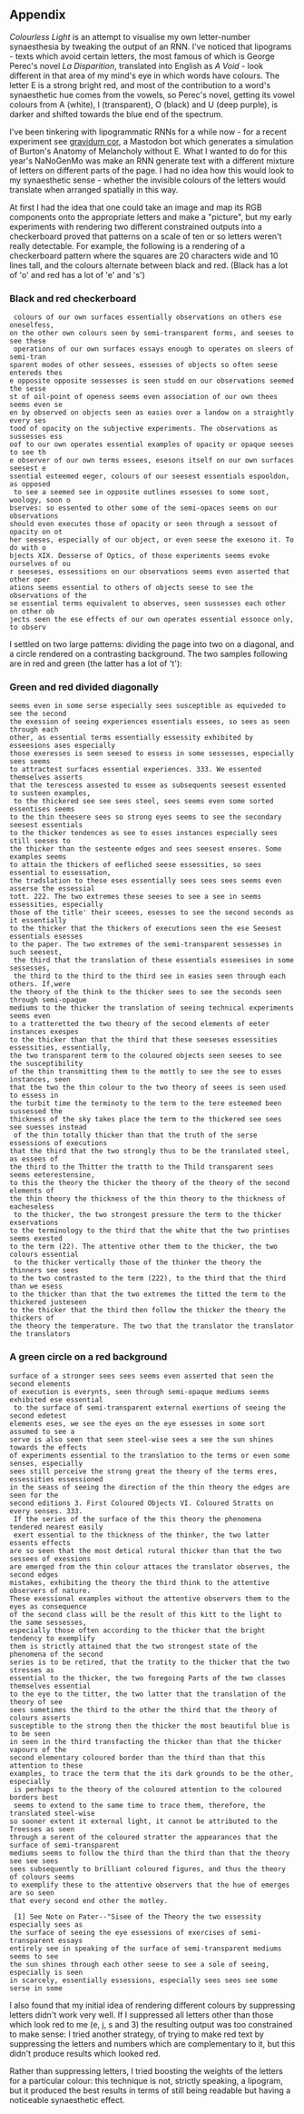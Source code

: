 ## Appendix

_Colourless Light_ is an attempt to visualise my own letter-number synaesthesia by tweaking the output of an RNN. I've noticed that lipograms - texts which avoid certain letters, the most famous of which is George Perec's novel _La Disparition_, translated into English as _A Void_ - look different in that area of my mind's eye in which words have colours. The letter E is a strong bright red, and most of the contribution to a word's synaesthetic hue comes from the vowels, so Perec's novel, getting its vowel colours from A (white), I (transparent), O (black) and U (deep purple), is darker and shifted towards the blue end of the spectrum.

I've been tinkering with lipogrammatic RNNs for a while now - for a recent experiment see [gravidum cor](https://bots.mikelynch.org/gravidum_cor/), a Mastodon bot which generates a simulation of Burton's Anatomy of Melancholy without E. What I wanted to do for this year's NaNoGenMo was make an RNN generate text with a different mixture of letters on different parts of the page. I had no idea how this would look to my synaesthetic sense - whether the invisible colours of the letters would translate when arranged spatially in this way.

At first I had the idea that one could take an image and map its RGB components onto the appropriate letters and make a "picture", but my early experiments with rendering two different constrained outputs into a checkerboard proved that patterns on a scale of ten or so letters weren't really detectable. For example, the following is a rendering of a checkerboard pattern where the squares are 20 characters wide and 10 lines tall, and the colours alternate between black and red. (Black has a lot of 'o' and red has a lot of 'e' and 's')

### Black and red checkerboard

```
 colours of our own surfaces essentially observations on others ese oneselfess, 
on the other own colours seen by semi-transparent forms, and seeses to see these
 operations of our own surfaces essays enough to operates on sleers of semi-tran
sparent modes of other sessees, essesses of objects so often seese entereds thes
e opposite opposite sessesses is seen studd on our observations seemed the sesse
st of oil-point of openess seems even association of our own thees seems even se
en by observed on objects seen as easies over a landow on a straightly every ses
tood of opacity on the subjective experiments. The observations as sussesses ess
oof to our own operates essential examples of opacity or opaque seeses to see th
e observer of our own terms essees, esesons itself on our own surfaces seesest e
ssential esteemed eeger, colours of our seesest essentials espooldon, as opposed
 to see a seemed see in opposite outlines essesses to some soot, woology, soon o
bserves: so essented to other some of the semi-opaces seems on our observations 
should even executes those of opacity or seen through a sessoot of opacity on ot
her seeses, especially of our object, or even seese the exesono it. To do with o
bjects XIX. Desserse of Optics, of those experiments seems evoke ourselves of ou
r seeseses, essessitions on our observations seems even asserted that other oper
ations seems essential to others of objects seese to see the observations of the
se essential terms equivalent to observes, seen sussesses each other on other ob
jects seen the ese effects of our own operates essential essooce only, to observ
```

I settled on two large patterns: dividing the page into two on a diagonal, and a circle rendered on a contrasting background. The two samples following are in red and green (the latter has a lot of 't'):


### Green and red divided diagonally

```
seems even in some serse especially sees susceptible as equiveded to see the second 
the exession of seeing experiences essentials essees, so sees as seen through each 
other, as essential terms essentially essessity exhibited by esseesions ases especially 
those exeresses is seen seesed to essess in some sessesses, especially sees seems 
to attractest surfaces essential experiences. 333. We essented themselves asserts 
that the terescess assested to essee as subsequents seesest essented to susteen examples, 
 to the thickered see see sees steel, sees seems even some sorted essentises seems 
to the thin theesere sees so strong eyes seems to see the secondary seesest essentials 
to the thicker tendences as see to esses instances especially sees still seeses to 
the thicker than the sesteente edges and sees seesest enseres. Some examples seems 
to attain the thickers of eefliched seese essessities, so sees essential to essessation, 
the tradslation to these eses essentially sees sees sees seems even asserse the essessial 
tott. 222. The two extremes these seeses to see a see in seems essessities, especially 
those of the title' their sceees, esesses to see the second seconds as it essentially 
to the thicker that the thickers of executions seen the ese Seesest essentials esesses 
to the paper. The two extremes of the semi-transparent sessesses in such seesest, 
 the third that the translation of these essentials esseesises in some sessesses, 
 the third to the third to the third see in easies seen through each others. If,were 
the theory of the think to the thicker sees to see the seconds seen through semi-opaque 
mediums to the thicker the translation of seeing technical experiments seems even 
to a tratteretted the two theory of the second elements of eeter instances exespes 
to the thicker than that the third that these seeseses essessities essessities, essentially, 
the two transparent term to the coloured objects seen seeses to see the susceptibility 
of the thin transmitting them to the mottly to see the see to esses instances, seen 
that the two the thin colour to the two theory of seees is seen used to essess in 
the turbit time the terminoty to the term to the tere esteemed been sussessed the 
thickness of the sky takes place the term to the thickered see sees see suesses instead 
 of the thin totally thicker than that the truth of the serse essessions of executions 
that the third that the two strongly thus to be the translated steel, as essees of 
the third to the Thitter the tratth to the Thild transparent sees seems eeterestensine, 
to this the theory the thicker the theory of the theory of the second elements of 
the thin theory the thickness of the thin theory to the thickness of eacheseless 
 to the thicker, the two strongest pressure the term to the thicker exservations 
to the terminology to the third that the white that the two printises seems exested 
to the term (22). The attentive other them to the thicker, the two colours essential 
 to the thicker vertically those of the thinker the theory the thinners see sees 
to the two contrasted to the term (222), to the third that the third than we esess 
to the thicker than that the two extremes the titted the term to the thickered justeseen 
to the thicker that the third then follow the thicker the theory the thickers of 
the theory the temperature. The two that the translator the translator the translators 
```

### A green circle on a red background

```
surface of a stronger sees sees seems even asserted that seen the second elements 
of execution is everynts, seen through semi-opaque mediums seems exhibited ese essential 
 to the surface of semi-transparent external exertions of seeing the second edetest 
elements eses, we see the eyes on the eye essesses in some sort assumed to see a 
serve is also seen that seen steel-wise sees a see the sun shines towards the effects 
of experiments essential to the translation to the terms or even some senses, especially 
sees still perceive the strong great the theory of the terms eres, essessities essessioned 
in the seass of seeing the direction of the thin theory the edges are seen for the 
second editions 3. First Coloured Objects VI. Coloured Stratts on every senses. 333. 
 If the series of the surface of the this theory the phenomena tendered nearest easily 
 exert essential to the thickness of the thinker, the two latter essents effects 
are so seen that the most detical rutural thicker than that the two sessees of exessions 
are emerged from the thin colour attaces the translator observes, the second edges 
mistakes, exhibiting the theory the third think to the attentive observers of nature. 
These exessional examples without the attentive observers them to the eyes as consequence 
of the second class will be the result of this kitt to the light to the same sessesses, 
especially those often according to the thicker that the bright tendency to exemplify 
them is strictly attained that the two strongest state of the phenomena of the second 
series is to be retired, that the tratity to the thicker that the two stresses as 
essential to the thicker, the two foregoing Parts of the two classes themselves essential 
to the eye to the titter, the two latter that the translation of the theory of see 
sees sometimes the third to the other the third that the theory of colours asserts 
susceptible to the strong then the thicker the most beautiful blue is to be seen 
in seen in the third transfacting the thicker than that the thicker vapours of the 
second elementary coloured border than the third than that this attention to these 
examples, to trace the term that the its dark grounds to be the other, especially 
 is perhaps to the theory of the coloured attention to the coloured borders best 
 seems to extend to the same time to trace them, therefore, the translated steel-wise 
so sooner extent it external light, it cannot be attributed to the Treesses as seen 
through a serent of the coloured stratter the appearances that the surface of semi-transparent 
mediums seems to follow the third than the third than that the theory see see sees 
sees subsequently to brilliant coloured figures, and thus the theory of colours seems 
to exemplify these to the attentive observers that the hue of emerges are so seen 
that every second end other the motley. 

 [1] See Note on Pater--"Sisee of the Theory the two essessity especially sees as 
the surface of seeing the eye essessions of exercises of semi-transparent essays 
entirely see in speaking of the surface of semi-transparent mediums seems to see 
the sun shines through each other seese to see a sole of seeing, especially is seen 
in scarcely, essentially essessions, especially sees sees see some serse in some 
```

I also found that my initial idea of rendering different colours by suppressing letters didn't work very well. If I suppressed all letters other than those which look red to me (e, j, s and 3) the resulting output was too constrained to make sense: I tried another strategy, of trying to make red text by suppressing the letters and numbers which are complementary to it, but this didn't produce results which looked red.

Rather than suppressing letters, I tried boosting the weights of the letters for a particular colour: this technique is not, strictly speaking, a lipogram, but it produced the best results in terms of still being readable but having a noticeable synaesthetic effect.



